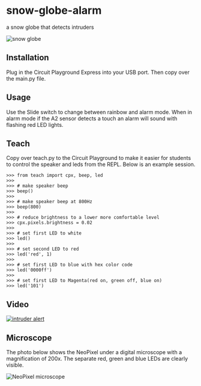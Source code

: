 # snow-globe-alarm
a snow globe that detects intruders


![snow globe](https://user-images.githubusercontent.com/3801994/38782300-e093ab0c-40f9-11e8-926f-66f29d3467af.jpg)

## Installation
Plug in the Circuit Playground Express into your USB port. Then copy over the main.py file.


## Usage
Use the Slide switch to change between rainbow and alarm mode. When in alarm mode if the A2 sensor detects a 
touch an alarm will sound with flashing red LED lights.


## Teach
Copy over teach.py to the Circuit Playground to make it easier for students to control
the speaker and leds from the REPL. Below is an example session.

```
>>> from teach import cpx, beep, led
>>> 
>>> # make speaker beep
>>> beep()
>>> 
>>> # make speaker beep at 800Hz 
>>> beep(800)
>>> 
>>> # reduce brightness to a lower more comfortable level
>>> cpx.pixels.brightness = 0.02
>>> 
>>> # set first LED to white
>>> led()
>>> 
>>> # set second LED to red
>>> led('red', 1)
>>> 
>>> # set first LED to blue with hex color code
>>> led('0000ff')
>>> 
>>> # set first LED to Magenta(red on, green off, blue on)
>>> led('101')
```


## Video
[![intruder alert](http://img.youtube.com/vi/brG66K89dW0/0.jpg)](http://www.youtube.com/watch?v=brG66K89dW0)


## Microscope
The photo below shows the NeoPixel under a digital microscope with a magnification of 200x. The separate red, green and 
blue LEDs are clearly visible.

![NeoPixel microscope](https://user-images.githubusercontent.com/3801994/38782400-82a3b5d0-40fb-11e8-976f-27e3399da4cf.jpg)


